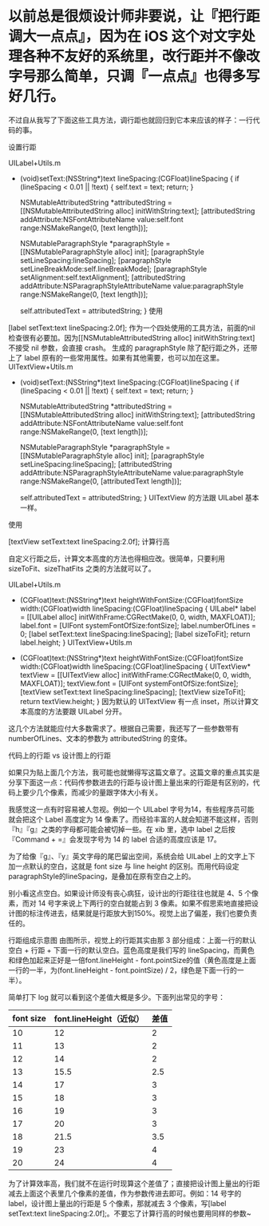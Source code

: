 # 以前总是很烦设计师非要说，让『把行距调大一点点』，因为在 iOS 这个对文字处理各种不友好的系统里，改行距并不像改字号那么简单，只调『一点点』也得多写好几行。
不过自从我写了下面这些工具方法，调行距也就回归到它本来应该的样子：一行代码的事。

设置行距

UILabel+Utils.m

- (void)setText:(NSString*)text lineSpacing:(CGFloat)lineSpacing {
    if (lineSpacing < 0.01 || !text) {
        self.text = text;
        return;
    }

    NSMutableAttributedString *attributedString = [[NSMutableAttributedString alloc] initWithString:text];
    [attributedString addAttribute:NSFontAttributeName value:self.font range:NSMakeRange(0, [text length])];

    NSMutableParagraphStyle *paragraphStyle = [[NSMutableParagraphStyle alloc] init];
    [paragraphStyle setLineSpacing:lineSpacing];
    [paragraphStyle setLineBreakMode:self.lineBreakMode];
    [paragraphStyle setAlignment:self.textAlignment];
    [attributedString addAttribute:NSParagraphStyleAttributeName value:paragraphStyle range:NSMakeRange(0, [text length])];

    self.attributedText = attributedString;
}
使用

[label setText:text lineSpacing:2.0f];
作为一个四处使用的工具方法，前面的nil检查很有必要加。因为[[NSMutableAttributedString alloc] initWithString:text] 不接受 nil 参数，会直接 crash。
生成的 paragraphStyle 除了配行距之外，还带上了 label 原有的一些常用属性。如果有其他需要，也可以加在这里。
UITextView+Utils.m

- (void)setText:(NSString*)text lineSpacing:(CGFloat)lineSpacing {
    if (lineSpacing < 0.01 || !text) {
        self.text = text;
        return;
    }

    NSMutableAttributedString *attributedString = [[NSMutableAttributedString alloc] initWithString:text];
    [attributedString addAttribute:NSFontAttributeName value:self.font range:NSMakeRange(0, [text length])];

    NSMutableParagraphStyle *paragraphStyle = [[NSMutableParagraphStyle alloc] init];
    [paragraphStyle setLineSpacing:lineSpacing];
    [attributedString addAttribute:NSParagraphStyleAttributeName value:paragraphStyle range:NSMakeRange(0, [attributedText length])];

    self.attributedText = attributedString;
}
UITextView 的方法跟 UILabel 基本一样。

使用

[textView setText:text lineSpacing:2.0f];
计算行高

自定义行距之后，计算文本高度的方法也得相应改。很简单，只要利用 sizeToFit、sizeThatFits 之类的方法就可以了。

UILabel+Utils.m

+ (CGFloat)text:(NSString*)text heightWithFontSize:(CGFloat)fontSize width:(CGFloat)width lineSpacing:(CGFloat)lineSpacing {
    UILabel* label = [[UILabel alloc] initWithFrame:CGRectMake(0, 0, width, MAXFLOAT)];
    label.font = [UIFont systemFontOfSize:fontSize];
    label.numberOfLines = 0;
    [label setText:text lineSpacing:lineSpacing];
    [label sizeToFit];
    return label.height;
}
UITextView+Utils.m

+ (CGFloat)text:(NSString*)text heightWithFontSize:(CGFloat)fontSize width:(CGFloat)width lineSpacing:(CGFloat)lineSpacing {
    UITextView* textView = [[UITextView alloc] initWithFrame:CGRectMake(0, 0, width, MAXFLOAT)];
    textView.font = [UIFont systemFontOfSize:fontSize];
    [textView setText:text lineSpacing:lineSpacing];
    [textView sizeToFit];
    return textView.height;
}
因为默认的 UITextView 有一点 inset，所以计算文本高度的方法要跟 UILabel 分开。

这几个方法就能应付大多数需求了。根据自己需要，我还写了一些参数带有 numberOfLines、文本的参数为 attributedString 的变体。

代码上的行距 vs 设计图上的行距

如果只为贴上面几个方法，我可能也就懒得写这篇文章了。这篇文章的重点其实是分享下面这一点：代码传参数进去的行距与设计图上量出来的行距是有区别的，代码上要少几个像素，而减少的量跟字体大小有关。

我感觉这一点有时容易被人忽视。例如一个 UILabel 字号为14，有些程序员可能就会把这个 Label 高度定为 14 像素了。而经验丰富的人就会知道不能这样，否则『h』『g』之类的字母都可能会被切掉一些。在 xib 里，选中 label 之后按『Command + =』会发现字号为 14 的 label 合适的高度应该是 17。

为了给像『g』、『y』英文字母的尾巴留出空间，系统会给 UILabel 上的文字上下加一点默认的空白，这就是 font size 与 line height 的区别。而用代码设定paragraphStyle的lineSpacing，是叠加在原有空白之上的。

别小看这点空白。如果设计师没有丧心病狂，设计出的行距往往也就是 4、5 个像素，而对 14 号字来说上下两行的空白就能占到 3 像素。如果不假思索地直接把设计图的标注传进去，结果就是行距放大到150%。视觉上出了偏差，我们也要负责任的。


行距组成示意图
由图所示，视觉上的行距其实由那 3 部分组成：上面一行的默认空白 + 行距 + 下面一行的默认空白。蓝色高度是我们写的 lineSpacing，而黄色和绿色加起来正好是一倍font.lineHeight - font.pointSize的值（黄色高度是上面一行的一半，为(font.lineHeight - font.pointSize) / 2，绿色是下面一行的一半）。

简单打下 log 就可以看到这个差值大概是多少。下面列出常见的字号：

font size	| font.lineHeight（近似）|	差值
------ | ------- | ------
10	|12|	2
11	|13	|2
12	|14	|2
13	|15.5	|2.5
14	|17	|3
15	|18	|3
16	|19	|3
17	|20	|3
18	|21.5	|3.5
19	|23	|4
20	|24	|4
为了计算效率高，我们就不在运行时现算这个差值了；直接把设计图上量出的行距减去上面这个表里几个像素的差值，作为参数传进去即可。例如：14 号字的 label，设计图上量出的行距是 5 个像素，那就减去 3 个像素，写[label setText:text lineSpacing:2.0f];。不要忘了计算行高的时候也要用同样的参数~

